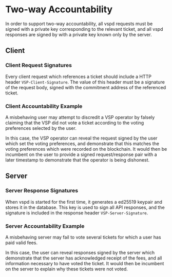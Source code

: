 # Two-way Accountability

In order to support two-way accountability, all vspd requests must be signed
with a private key corresponding to the relevant ticket, and all vspd responses
are signed by with a private key known only by the server.

## Client

### Client Request Signatures

Every client request which references a ticket should include a HTTP header
`VSP-Client-Signature`. The value of this header must be a signature of the
request body, signed with the commitment address of the referenced ticket.

### Client Accountability Example

A misbehaving user may attempt to discredit a VSP operator by falsely claiming
that the VSP did not vote a ticket according to the voting preferences selected
by the user.

In this case, the VSP operator can reveal the request signed by the user which
set the voting preferences, and demonstrate that this matches the voting
preferences which were recorded on the blockchain. It would then be incumbent on
the user to provide a signed request/response pair with a later timestamp to
demonstrate that the operator is being dishonest.

## Server

### Server Response Signatures

When vspd is started for the first time, it generates a ed25519 keypair and
stores it in the database. This key is used to sign all API responses, and the
signature is included in the response header `VSP-Server-Signature`.

### Server Accountability Example

A misbehaving server may fail to vote several tickets for which a user has paid
valid fees.

In this case, the user can reveal responses signed by the server which
demonstrate that the server has acknowledged receipt of the fees, and all
information necessary to have voted the ticket. It would then be incumbent on
the server to explain why these tickets were not voted.
